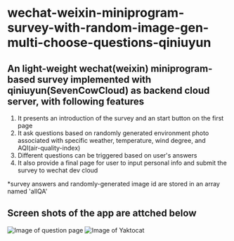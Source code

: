 # wechat-weixin-miniprogram-survey-with-random-image-gen-multi-choose-questions-qiniuyun
## An light-weight wechat(weixin) miniprogram-based survey implemented with qiniuyun(SevenCowCloud) as backend cloud server, with following features
1. It presents an introduction of the survey and an start button on the first page
2. It ask questions based on randomly generated environment photo associated with specific weather, temperature, wind degree, and AQI(air-quality-index)
3. Different questions can be triggered based on user's answers
4. It also provide a final page for user to input personal info and submit the survey to wechat dev cloud

*survey answers and randomly-generated image id are stored in an array named 'allQA'

## Screen shots of the app are attched below
![Image of question page](https://github.com/HarveyLijh/wechat-weixin-miniprogram-survey-with-random-image-gen-multi-choose-questions-qiniuyun/blob/master/screenshots/question_page.png)
![Image of Yaktocat](https://octodex.github.com/images/yaktocat.png)
